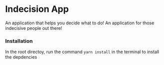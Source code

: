 # Indecision App 

An application that helps you decide what to do! An application for those indecisive people out there!


### Installation  

In the root directoy, run the command `yarn install` in the terminal to install the depdencies 


